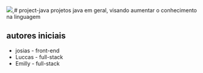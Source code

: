  <a href="mailto:josiasmartinscaitano@outlook.com">
    <img src="https://cdn.jsdelivr.net/gh/devicons/devicon/icons/java/java-original.svg">
  </a>
# project-java
projetos java em geral, visando aumentar o conhecimento na linguagem


## autores iniciais
- josias - front-end
- Luccas - full-stack
- Emilly - full-stack
